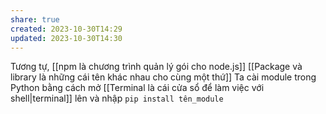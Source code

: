 ```yaml
---
share: true
created: 2023-10-30T14:29
updated: 2023-10-30T14:30
---
```

Tương tự, [[npm là chương trình quản lý gói cho node.js]] 
[[Package và library là những cái tên khác nhau cho cùng một thứ]]
Ta cài module trong Python bằng cách mở [[Terminal là cái cửa sổ để làm việc với shell|terminal]] lên và nhập
`pip install tên_module`
